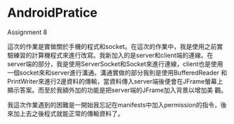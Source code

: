 # AndroidPratice
Assignment 8

這次的作業是實做關於手機的程式和socket。在這次的作業中，我是使用之前實驗練習的計算機程式來進行改寫。我新加入的是server和client端的連線。在
server端的部分，我是使用ServerSocket和Socket來進行連線，client也是使用一個socket來和server進行溝通。溝通實做的部分我則是使用BufferedReader
和PrintWriter來進行2邊資料的傳輸，當資料傳入server端後便會在JFrame螢幕上顯示答案。而至於我額外加的功能是把server端的JFrame加入背景以增加美
  觀。

我這次作業遇到的困難是一開始我忘記在manifests中加入permission的指令，後來加上去之後程式就能正常的傳輸資料了。
